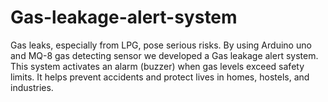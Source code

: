 # Gas-leakage-alert-system
Gas leaks, especially from LPG, pose serious risks.
By using Arduino uno and MQ-8 gas detecting sensor we developed a Gas leakage alert system.
This system activates an alarm (buzzer) when gas levels exceed safety limits.
It helps prevent accidents and protect lives in homes, hostels, and industries.
